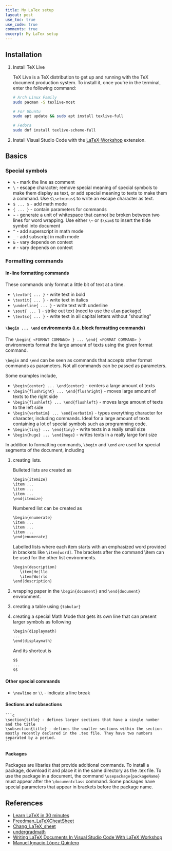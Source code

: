 ```yaml
---
title: My LaTex setup
layout: post
use_toc: true
use_code: true
comments: true
excerpt: My LaTex setup
---
```


## Installation

1. Install TeX Live

    TeX Live is a TeX distribution to get up and running with the TeX document production system. To install it, once you're in the terminal, enter the following command:

    ```bash
    # Arch Linux Family
    sudo pacman -S texlive-most

    # For Ubuntu
    sudo apt update && sudo apt install texlive-full

    # Fedora
    sudo dnf install texlive-scheme-full
    ```

2. Install Visual Studio Code with the [LaTeX-Workshop](https://github.com/James-Yu/LaTeX-Workshop) extension.

## Basics

### Special symbols

- `%` - mark the line as comment
- `\` - escape character; remove special meaning of special symbols to make them display as text, or add special meaning to texts to make them a command. Use `$\setminus$` to write an escape character as text.
- `$ ... $` - add math mode
- `{ ... }` - contain parameters for commands
- `~` - generate a unit of whitespace that cannot be broken between two lines for word wrapping. Use either `\~` or `$\sim$` to insert the tilde symbol into document
- `^` - add superscript in math mode
- `_` - add subscript in math mode
- `&` - vary depends on context
- `#` - vary depends on context

### Formatting commands

#### In-line formatting commands

These commands only format a little bit of text at a time.

- `\textbf{ ... }` - write text in bold
- `\textit{ ... }` - write text in italics
- `\underline{ ... }` - write text with underline
- `\sout{ ... }` - strike out text (need to use the `ulem` package)
- `\textsc{ ... }` - write text in all capital letters without "shouting"

#### `\begin ... \end` environments (i.e. block formatting commands)

The `\begin{ <FORMAT COMMAND> } ... \end{ <FORMAT COMMAND> }` environments format the large amount of texts using the given format command.

`\begin` and `\end` can be seen as commands that accepts other format commands as parameters. Not all commands can be passed as parameters.

Some examples include,

- `\begin{center} ... \end{center}` - centers a large amount of texts
- `\begin{flushright} ... \end{flushright}` - moves large amount of texts to the right side
- `\begin{flushleft} ... \end{flushleft}` -  moves large amount of texts to the left side
- `\begin{verbatim} ... \end{verbatim}` - types everything character for character, including commands. Ideal for a large amount of texts containing a lot of special symbols such as programming code.
- `\begin{tiny} ... \end{tiny}` - write texts in a really small size
- `\begin{huge} ... \end{huge}` - writes texts in a really large font size

In addition to formatting commands, `\begin` and `\end` are used for special segments of the document, including

1. creating lists.

    Bulleted lists are created as

    ```C
    \begin{itemize}
    \item ...
    \item ...
    \item ...
    \end{itemize}
    ```

    Numbered list can be created as

    ```C
    \begin{enumerate}
    \item ...
    \item ...
    \item ...
    \end{enumerate}
    ```

    Labelled lists where each item starts with an emphasized word provided in brackets like `\item[word]`. The brackets after the command \item can be used for the other list environments.

    ```C
    \begin{description}
       \item[He]llo
       \item[Wo]rld
    \end{description}
    ```

2. wrapping paper in the `\begin{document}` and `\end{document}` environment.

3. creating a table using `{tabular}`

4. creating a special Math Mode that gets its own line that can present larger symbols as following

    ```c
    \begin{displaymath}
    ...
    \end{displaymath}
    ```

    And its shortcut is

    ```c
    $$
    ...
    $$
    ```

#### Other special commands

- `\newline` or `\\` - indicate a line break

#### Sections and subsections

    ```c
    \section{title} - defines larger sections that have a single number and the title
    \subsection{title} - defines the smaller sections within the section mostly recently declared in the .tex file. They have two numbers separated by a period.
    ```

#### Packages

Packages are libaries that provide additional commands. To install a package, download it and place it in the same directory as the .tex file. To use the package in a document, the command `\usepackage{packageName}` must appear after the `\documentclass` command. Some packages have special parameters that appear in brackets before the package name.

## References

- [Learn LaTeX in 30 minutes](https://www.overleaf.com/learn/latex/Learn_LaTeX_in_30_minutes)
- [Freedman_LaTeXCheatSheet](https://people.cs.umass.edu/~freedman/resources/Freedman_LaTeXCheatSheet.pdf)
- [Chang_LaTeX_sheet](https://www.nyu.edu/projects/beber/files/Chang_LaTeX_sheet.pdf)
- [undergradmath](http://tug.ctan.org/info/undergradmath/undergradmath.pdf)
- [Writing LaTeX Documents In Visual Studio Code With LaTeX Workshop](https://medium.com/@rcpassos/writing-latex-documents-in-visual-studio-code-with-latex-workshop-d9af6a6b2815)
- [Manuel Ignacio López Quintero](https://milq.github.io/install-latex-ubuntu-debian/)
